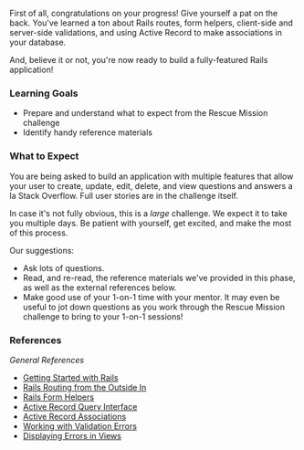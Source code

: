 First of all, congratulations on your progress! Give yourself a pat on the back. You've learned a ton about Rails routes, form helpers, client-side and server-side validations, and using Active Record to make associations in your database.

And, believe it or not, you're now ready to build a fully-featured Rails application!

### Learning Goals

* Prepare and understand what to expect from the Rescue Mission challenge
* Identify handy reference materials

### What to Expect  

You are being asked to build an application with multiple features that allow your user to create, update, edit, delete, and view questions and answers a la Stack Overflow. Full user stories are in the challenge itself.

In case it's not fully obvious, this is a _large_ challenge. We expect it to take you multiple days. Be patient with yourself, get excited, and make the most of this process.

Our suggestions:

* Ask lots of questions.
* Read, and re-read, the reference materials we've provided in this phase, as well as the external references below.
* Make good use of your 1-on-1 time with your mentor. It may even be useful to jot down questions as you work through the Rescue Mission challenge to bring to your 1-on-1 sessions!

### References

_General References_

* [Getting Started with Rails](http://guides.rubyonrails.org/getting_started.html)
* [Rails Routing from the Outside In](http://guides.rubyonrails.org/routing.html)
* [Rails Form Helpers](http://guides.rubyonrails.org/form_helpers.html)
* [Active Record Query Interface](http://guides.rubyonrails.org/active_record_querying.html)
* [Active Record Associations](http://guides.rubyonrails.org/association_basics.html)
* [Working with Validation Errors](http://edgeguides.rubyonrails.org/active_record_validations.html#working-with-validation-errors)
* [Displaying Errors in Views](http://edgeguides.rubyonrails.org/active_record_validations.html#displaying-validation-errors-in-views)
